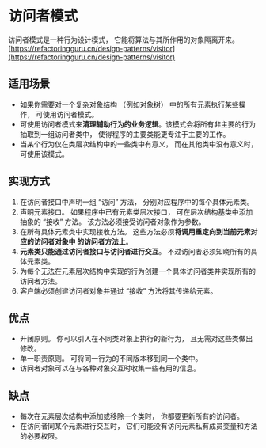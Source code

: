 # 访问者模式
访问者模式是一种行为设计模式， 它能将算法与其所作用的对象隔离开来。
[https://refactoringguru.cn/design-patterns/visitor](https://refactoringguru.cn/design-patterns/visitor)

## 适用场景
- 如果你需要对一个复杂对象结构 （例如对象树） 中的所有元素执行某些操作， 可使用访问者模式。
- 可使用访问者模式来**清理辅助行为的业务逻辑**。该模式会将所有非主要的行为抽取到一组访问者类中，
 使得程序的主要类能更专注于主要的工作。
- 当某个行为仅在类层次结构中的一些类中有意义， 而在其他类中没有意义时， 可使用该模式。

## 实现方式
1. 在访问者接口中声明一组 “访问” 方法， 分别对应程序中的每个具体元素类。
2. 声明元素接口。 如果程序中已有元素类层次接口， 可在层次结构基类中添加抽象的 “接收” 方法。
 该方法必须接受访问者对象作为参数。
3. 在所有具体元素类中实现接收方法。 这些方法必须**将调用重定向到当前元素对应的访问者对象中
的访问者方法上**。
4. **元素类只能通过访问者接口与访问者进行交互**。 不过访问者必须知晓所有的具体元素类。
5. 为每个无法在元素层次结构中实现的行为创建一个具体访问者类并实现所有的访问者方法。
6. 客户端必须创建访问者对象并通过 “接收” 方法将其传递给元素。

## 优点
- 开闭原则。 你可以引入在不同类对象上执行的新行为， 且无需对这些类做出修改。
- 单一职责原则。 可将同一行为的不同版本移到同一个类中。
- 访问者对象可以在与各种对象交互时收集一些有用的信息。 

## 缺点
- 每次在元素层次结构中添加或移除一个类时， 你都要更新所有的访问者。
- 在访问者同某个元素进行交互时， 它们可能没有访问元素私有成员变量和方法的必要权限。